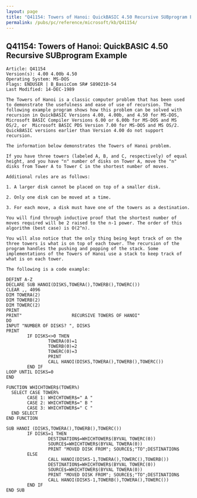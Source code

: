 ```yaml
---
layout: page
title: "Q41154: Towers of Hanoi: QuickBASIC 4.50 Recursive SUBprogram Example"
permalink: /pubs/pc/reference/microsoft/kb/Q41154/
---
```


## Q41154: Towers of Hanoi: QuickBASIC 4.50 Recursive SUBprogram Example

	Article: Q41154
	Version(s): 4.00 4.00b 4.50
	Operating System: MS-DOS
	Flags: ENDUSER | B_BasicCom SR# S890210-54
	Last Modified: 14-DEC-1989
	
	The Towers of Hanoi is a classic computer problem that has been used
	to demonstrate the usefulness and ease of use of recursion. The
	following example program shows how this problem can be solved with
	recursion in QuickBASIC Versions 4.00, 4.00b, and 4.50 for MS-DOS,
	Microsoft BASIC Compiler Versions 6.00 or 6.00b for MS-DOS and MS
	OS/2, or  Microsoft BASIC PDS Version 7.00 for MS-DOS and MS OS/2.
	QuickBASIC versions earlier than Version 4.00 do not support
	recursion.
	
	The information below demonstrates the Towers of Hanoi problem.
	
	If you have three towers (labeled A, B, and C, respectively) of equal
	height, and you have "n" number of disks on Tower A, move the "n"
	disks from Tower A to Tower C in the shortest number of moves.
	
	Additional rules are as follows:
	
	1. A larger disk cannot be placed on top of a smaller disk.
	
	2. Only one disk can be moved at a time.
	
	3. For each move, a disk must have one of the towers as a destination.
	
	You will find through inductive proof that the shortest number of
	moves required will be 2 raised to the n-1 power. The order of this
	algorithm (best case) is O(2^n).
	
	You will also notice that the only thing being kept track of on the
	three towers is what is on top of each tower. The recursion of the
	program handles the pushing and popping of the stack. Some
	implementations of the Towers of Hanoi use a stack to keep track of
	what is on each tower.
	
	The following is a code example:
	
	DEFINT A-Z
	DECLARE SUB HANOI(DISKS,TOWERA(),TOWERB(),TOWERC())
	CLEAR ,, 4096
	DIM TOWERA(2)
	DIM TOWERB(2)
	DIM TOWERC(2)
	PRINT
	PRINT"                   RECURSIVE TOWERS OF HANOI"
	DO
	INPUT "NUMBER OF DISKS? ", DISKS
	PRINT
	        IF DISKS<>0 THEN
	                TOWERA(0)=1
	                TOWERB(0)=2
	                TOWERC(0)=3
	                PRINT
	                CALL HANOI(DISKS,TOWERA(),TOWERB(),TOWERC())
	        END IF
	LOOP UNTIL DISKS=0
	END
	
	FUNCTION WHICHTOWER$(TOWER%)
	  SELECT CASE TOWER%
	        CASE 1: WHICHTOWER$=" A "
	        CASE 2: WHICHTOWER$=" B "
	        CASE 3: WHICHTOWER$=" C "
	  END SELECT
	END FUNCTION
	
	SUB HANOI (DISKS,TOWERA(),TOWERB(),TOWERC())
	        IF DISKS=1 THEN
	                DESTINATION$=WHICHTOWER$(BYVAL TOWERC(0))
	                SOURCE$=WHICHTOWER$(BYVAL TOWERA(0))
	                PRINT "MOVED DISK FROM"; SOURCE$;"TO";DESTINATION$
	        ELSE
	                CALL HANOI(DISKS-1,TOWERA(),TOWERC(),TOWERB())
	                DESTINATION$=WHICHTOWER$(BYVAL TOWERC(0))
	                SOURCE$=WHICHTOWER$(BYVAL TOWERA(0))
	                PRINT "MOVED DISK FROM"; SOURCE$;"TO";DESTINATION$
	                CALL HANOI(DISKS-1,TOWERB(),TOWERA(),TOWERC())
	        END IF
	END SUB
